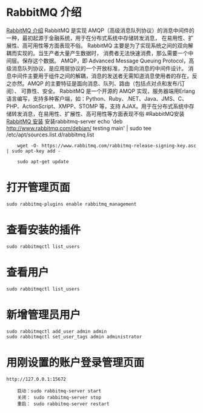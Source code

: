 # RabbitMQ 介绍
[RabbitMQ 介绍](https://www.cnblogs.com/ityouknow/p/6120544.html)
    RabbitMQ 是实现 AMQP（高级消息队列协议）的消息中间件的一种，最初起源于金融系统，用于在分布式系统中存储转发消息，
  在易用性、扩展性、高可用性等方面表现不俗。 RabbitMQ 主要是为了实现系统之间的双向解耦而实现的。当生产者大量产生数据时，
  消费者无法快速消费，那么需要一个中间层。保存这个数据。
    AMQP，即 Advanced Message Queuing Protocol，高级消息队列协议，是应用层协议的一个开放标准，为面向消息的中间件设计。
  消息中间件主要用于组件之间的解耦，消息的发送者无需知道消息使用者的存在，反之亦然。AMQP 的主要特征是面向消息、队列、路由（包括点对点和发布/订阅）、
  可靠性、安全。
    RabbitMQ 是一个开源的 AMQP 实现，服务器端用Erlang语言编写，支持多种客户端，如：Python、Ruby、.NET、Java、JMS、C、
  PHP、ActionScript、XMPP、STOMP 等，支持 AJAX。用于在分布式系统中存储转发消息，在易用性、扩展性、高可用性等方面表现不俗
#RabbitMQ安装  
[RabbitMQ 安装](https://blog.csdn.net/rickey17/article/details/72756766/)
    安装rabbitmq-server
    	echo 'deb http://www.rabbitmq.com/debian/ testing main' | sudo tee /etc/apt/sources.list.d/rabbitmq.list
    
    	wget -O- https://www.rabbitmq.com/rabbitmq-release-signing-key.asc | sudo apt-key add -
    
    	sudo apt-get update
# 打开管理页面 
    sudo rabbitmq-plugins enable rabbitmq_management
# 查看安装的插件 
    sudo rabbitmqctl list_users
    
# 查看用户 
    sudo rabbitmqctl list_users
    
#    新增管理员用户 
    sudo rabbitmqctl add_user admin admin 
    sudo rabbitmqctl set_user_tags admin administrator
    
#    用刚设置的账户登录管理页面 
    http://127.0.0.1:15672
    
    	启动：sudo rabbitmq-server start
    	关闭： sudo rabbitmq-server stop
    	重启： sudo rabbitmq-server restart

  


